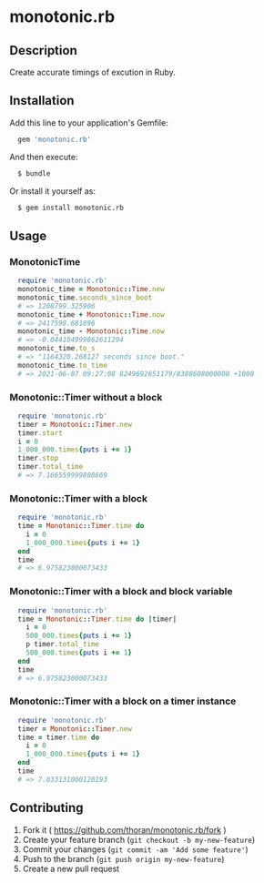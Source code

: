 # monotonic.rb

## Description

Create accurate timings of excution in Ruby.

## Installation

Add this line to your application's Gemfile:
```ruby
  gem 'monotonic.rb'
```
And then execute:
```bash
  $ bundle
```
Or install it yourself as:
```bash
  $ gem install monotonic.rb
```

## Usage

### MonotonicTime

```ruby
  require 'monotonic.rb'
  monotonic_time = Monotonic::Time.new
  monotonic_time.seconds_since_boot
  # => 1208799.325906
  monotonic_time + Monotonic::Time.now
  # => 2417598.681896
  monotonic_time - Monotonic::Time.now
  # => -0.044104999862611294
  monotonic_time.to_s
  # => "1164320.268127 seconds since boot."
  monotonic_time.to_time
  # => 2021-06-07 09:27:08 8249692651179/8388608000000 +1000
```

### Monotonic::Timer without a block

```ruby
  require 'monotonic.rb'
  timer = Monotonic::Timer.new
  timer.start
  i = 0
  1_000_000.times{puts i += 1}
  timer.stop
  timer.total_time
  # => 7.166559999808669
```

### Monotonic::Timer with a block

```ruby
  require 'monotonic.rb'
  time = Monotonic::Timer.time do
    i = 0
    1_000_000.times{puts i += 1}
  end
  time
  # => 6.975823000073433
```

### Monotonic::Timer with a block and block variable

```ruby
  require 'monotonic.rb'
  time = Monotonic::Timer.time do |timer|
    i = 0
    500_000.times{puts i += 1}
    p timer.total_time
    500_000.times{puts i += 1}
  end
  time
  # => 6.975823000073433
```

### Monotonic::Timer with a block on a timer instance

```ruby
  require 'monotonic.rb'
  timer = Monotonic::Timer.new
  time = timer.time do
    i = 0
    1_000_000.times{puts i += 1}
  end
  time
  # => 7.033131000120193
```

## Contributing

1. Fork it ( https://github.com/thoran/monotonic.rb/fork )
2. Create your feature branch (`git checkout -b my-new-feature`)
3. Commit your changes (`git commit -am 'Add some feature'`)
4. Push to the branch (`git push origin my-new-feature`)
5. Create a new pull request
